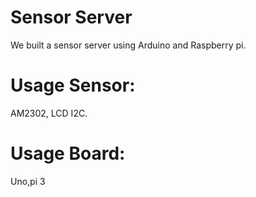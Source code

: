 # Sensor Server
We built a sensor server using Arduino and Raspberry pi. 
# Usage Sensor: 
AM2302, LCD I2C. 
# Usage Board: 
Uno,pi 3
